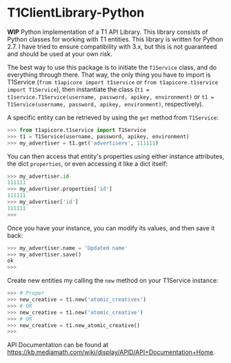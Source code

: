 T1ClientLibrary-Python
================

**WIP** Python implementation of a T1 API Library. This library consists of Python classes for working with T1 entities. This library is written for Python 2.7. I have tried to ensure compatibility with 3.x, but this is not guaranteed and should be used at your own risk.

The best way to use this package is to initiate the `T1Service` class, and do everything through there. That way, the only thing you have to import is T1Service (`from t1apicore import t1service` or `from t1apicore.t1service import T1Service`), then instantiate the class (`t1 = t1service.T1Service(username, password, apikey, environment)` or `t1 = T1Service(username, password, apikey, environment)`, respectively).

A specific entity can be retrieved by using the `get` method from `T1Service`:
```python
>>> from t1apicore.t1service import T1Service
>>> t1 = T1Service(username, password, apikey, environment)
>>> my_advertiser = t1.get('advertisers', 111111)
```
You can then access that entity's properties using either instance attributes, the dict `properties`, or even accessing it like a dict itself:
```python
>>> my_advertiser.id
111111
>>> my_advertiser.properties['id']
111111
>>> my_advertiser['id']
111111
>>>
```

Once you have your instance, you can modify its values, and then save it back:
```python
>>> my_advertiser.name = 'Updated name'
>>> my_advertiser.save()
ok
>>>
```

Create new entities my calling the `new` method on your T1Service instance:
```python
>>> # Proper
>>> new_creative = t1.new('atomic_creatives')
>>> # OR
>>> new_creative = t1.new('atomic_creative')
>>> # OR
>>> new_creative = t1.new_atomic_creative()
>>>
```

API Documentation can be found at https://kb.mediamath.com/wiki/display/APID/API+Documentation+Home.
